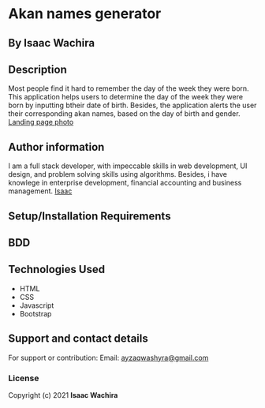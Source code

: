 # Akan names generator
## By Isaac Wachira
## Description
Most people find it hard to remember the day of the week they were born. This application helps users to determine the day of the week they were born by inputting btheir date of birth. Besides, the application alerts the user their corresponding akan names, based on the day of birth and gender.
[Landing page photo](<"images/Screenshot from 2021-12-12 14-50-03.png">)
## Author information
I am a full stack developer, with impeccable skills in web development, UI design, and problem solving skills using algorithms. Besides, i have knowlege in enterprise development, financial accounting and business management.
[Isaac](<"images/IMG_20211117_164824.jpg">)
## Setup/Installation Requirements

## BDD

## Technologies Used
* HTML
* CSS
* Javascript
* Bootstrap
## Support and contact details
For support or contribution:
Email: ayzaqwashyra@gmail.com
### License
Copyright (c) 2021 **Isaac Wachira**